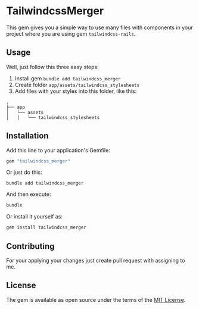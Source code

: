 # TailwindcssMerger

This gem gives you a simple way to use many files with components in your project where you are using gem `tailwindcss-rails`.

## Usage

Well, just follow this three easy steps:

1. Install gem `bundle add tailwindcss_merger`
2. Create folder `app/assets/tailwindcss_stylesheets`
3. Add files with your styles into this folder, like this:

```
.
├── app
│   └── assets
│   │   └── tailwindcss_stylesheets
```

## Installation

Add this line to your application's Gemfile:

```ruby
gem "tailwindcss_merger"
```

Or just do this:

```
bundle add tailwindcss_merger
```

And then execute:

```bash
bundle
```

Or install it yourself as:

```bash
gem install tailwindcss_merger
```

## Contributing

For your applying your changes just create pull request with assigning to me.

## License

The gem is available as open source under the terms of the [MIT License](https://opensource.org/licenses/MIT).
